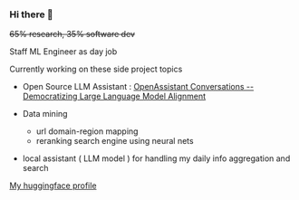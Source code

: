 ### Hi there 👋

~~65% research, 35% software dev~~

Staff ML Engineer as day job

Currently working on these side project topics

* Open Source LLM Assistant : [OpenAssistant Conversations -- Democratizing Large Language Model Alignment](https://arxiv.org/abs/2304.07327)

* Data mining
  - url domain-region mapping
  - reranking search engine using neural nets

* local assistant ( LLM model ) for handling my daily info aggregation and search

[My huggingface profile](https://huggingface.co/theblackcat102)
